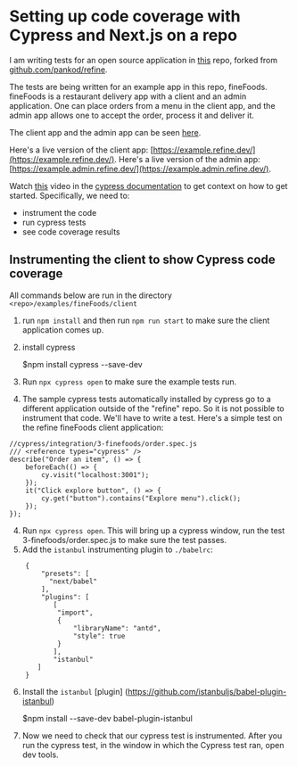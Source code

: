 # Setting up code coverage with Cypress and Next.js on a repo

I am writing tests for an open source application in [this](https://github.com/pramam/refine) repo, forked from [github.com/pankod/refine](https://github.com/pankod/refine).

The tests are being written for an example app in this repo, fineFoods. fineFoods is a restaurant delivery app with a client and an admin application. One can place orders from a menu in the client app, and the admin app allows one to accept the order, process it and deliver it.

The client app and the admin app can be seen [here](https://refine.dev/demo/).

Here's a live version of the client app: [https://example.refine.dev/](https://example.refine.dev/).
Here's a live version of the admin app: [https://example.admin.refine.dev/](https://example.admin.refine.dev/).

Watch [this](https://youtu.be/C8g5X4vCZJA) video in the [cypress documentation](https://docs.cypress.io/guides/tooling/code-coverage) to get context on how to get started. Specifically, we need to:
- instrument the code
- run cypress tests
- see code coverage results

## Instrumenting the client to show Cypress code coverage

All commands below are run in the directory `<repo>/examples/fineFoods/client`

1. run `npm install` and then run `npm run start` to make sure the client application comes up.
2. install cypress 

   $npm install cypress --save-dev
2. Run `npx cypress open` to make sure the example tests run.
3. The sample cypress tests automatically installed by cypress go to a different application outside of the "refine" repo. So it is not possible to instrument that code. We'll have to write a test. Here's a simple test on the refine fineFoods client application:
```
//cypress/integration/3-finefoods/order.spec.js
/// <reference types="cypress" />
describe("Order an item", () => {
    beforeEach(() => {
        cy.visit("localhost:3001");
    });
    it("Click explore button", () => {
        cy.get("button").contains("Explore menu").click();
    });
});
```
4. Run `npx cypress open`. This will bring up a cypress window, run the test 3-finefoods/order.spec.js to make sure the test passes.
5. Add the `istanbul` instrumenting plugin to `./babelrc`:
```
    {
        "presets": [
          "next/babel"
        ],
        "plugins": [
           [
            "import",
            {
                "libraryName": "antd",
                "style": true
            }
           ],
           "istanbul"
       ]
    }
```
6. Install the `istanbul` [plugin] (https://github.com/istanbuljs/babel-plugin-istanbul)

   $npm install --save-dev babel-plugin-istanbul
7. Now we need to check that our cypress test is instrumented. After you run the cypress test, in the window in which the Cypress test ran, open dev tools.
   
